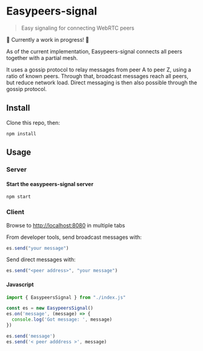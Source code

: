 # Easypeers-signal
> Easy signaling for connecting WebRTC peers

:construction: Currently a work in progress! :construction:

As of the current implementation, Easypeers-signal connects all peers together with a partial mesh.

It uses a gossip protocol to relay messages from peer A to peer Z, using a ratio of known peers. Through that, broadcast messages reach all peers, but reduce network load. Direct messaging is then also possible through the gossip protocol.


## Install
Clone this repo, then:

```
npm install
```

## Usage
### Server
#### Start the easypeers-signal server
```
npm start
```

### Client
Browse to [http://localhost:8080](http://localhost:8080) in multiple tabs

From developer tools, send broadcast messages with:
```js
es.send("your message")
```

Send direct messages with:
```js
es.send("<peer address>", "your message")
```

#### Javascript
```js
import { EasypeersSignal } from "./index.js"

const es = new EasypeersSignal()
es.on('message', (message) => {
  console.log('Got message: ', message)
})

es.send('message')
es.send('< peer adddress >', message)
```